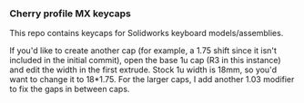 ### Cherry profile MX keycaps

This repo contains keycaps for Solidworks keyboard models/assemblies.

If you'd like to create another cap (for example, a 1.75 shift since it isn't included in the initial commit), open the base 1u cap (R3 in this instance) and edit the width in the first extrude. Stock 1u width is 18mm, so you'd want to change it to 18*1.75. For the larger caps, I add another 1.03 modifier to fix the gaps in between caps.
